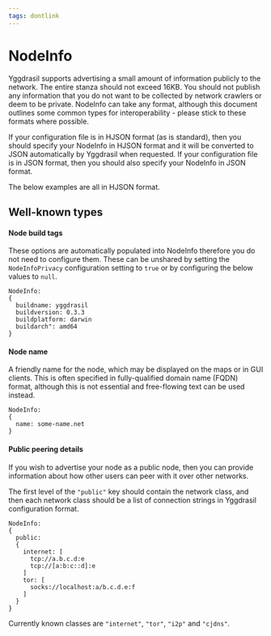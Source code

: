 ```yaml
---
tags: dontlink
---
```


# NodeInfo

Yggdrasil supports advertising a small amount of information publicly to the network. The entire stanza should not exceed 16KB. You should not publish any information that you do not want to be collected by network crawlers or deem to be private. NodeInfo can take any format, although this document outlines some common types for interoperability - please stick to these formats where possible.

If your configuration file is in HJSON format (as is standard), then you should specify your NodeInfo in HJSON format and it will be converted to JSON automatically by Yggdrasil when requested. If your configuration file is in JSON format, then you should also specify your NodeInfo in JSON format.

The below examples are all in HJSON format.

## Well-known types

#### Node build tags

These options are automatically populated into NodeInfo therefore you do not need to configure them. These can be unshared by setting the `NodeInfoPrivacy` configuration setting to `true` or by configuring the below values to `null`.

```
NodeInfo:
{
  buildname: yggdrasil
  buildversion: 0.3.3
  buildplatform: darwin
  buildarch": amd64
}
```

#### Node name

A friendly name for the node, which may be displayed on the maps or in GUI clients. This is often specified in fully-qualified domain name (FQDN) format, although this is not essential and free-flowing text can be used instead.

```
NodeInfo:
{
  name: some-name.net
}
```

#### Public peering details

If you wish to advertise your node as a public node, then you can provide information about how other users can peer with it over other networks.

The first level of the `"public"` key should contain the network class, and then each network class should be a list of connection strings in Yggdrasil configuration format.

```
NodeInfo:
{
  public:
  {
    internet: [
      tcp://a.b.c.d:e
      tcp://[a:b:c::d]:e
    ]
    tor: [
      socks://localhost:a/b.c.d.e:f
    ]
  }
}
```

Currently known classes are `"internet"`, `"tor"`, `"i2p"` and `"cjdns"`.
